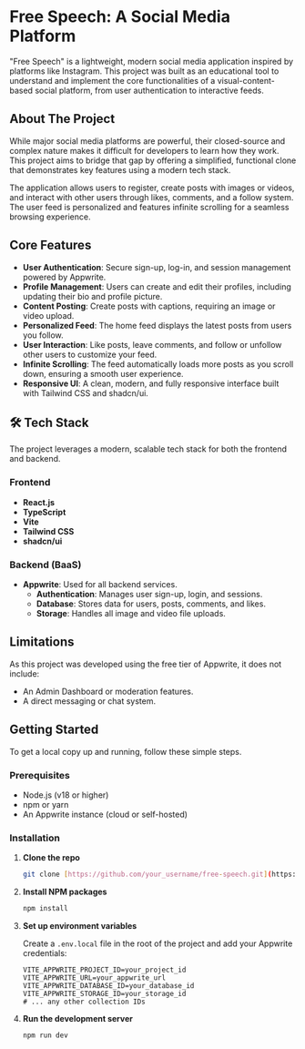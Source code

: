 # Free Speech: A Social Media Platform 

"Free Speech" is a lightweight, modern social media application inspired by platforms like Instagram. This project was built as an educational tool to understand and implement the core functionalities of a visual-content-based social platform, from user authentication to interactive feeds.

##  About The Project

While major social media platforms are powerful, their closed-source and complex nature makes it difficult for developers to learn how they work. This project aims to bridge that gap by offering a simplified, functional clone that demonstrates key features using a modern tech stack.

The application allows users to register, create posts with images or videos, and interact with other users through likes, comments, and a follow system. The user feed is personalized and features infinite scrolling for a seamless browsing experience.

## Core Features

* **User Authentication**: Secure sign-up, log-in, and session management powered by Appwrite.
* **Profile Management**: Users can create and edit their profiles, including updating their bio and profile picture.
* **Content Posting**: Create posts with captions, requiring an image or video upload.
* **Personalized Feed**: The home feed displays the latest posts from users you follow.
* **User Interaction**: Like posts, leave comments, and follow or unfollow other users to customize your feed.
* **Infinite Scrolling**: The feed automatically loads more posts as you scroll down, ensuring a smooth user experience.
* **Responsive UI**: A clean, modern, and fully responsive interface built with Tailwind CSS and shadcn/ui.

## 🛠️ Tech Stack

The project leverages a modern, scalable tech stack for both the frontend and backend.

### Frontend
* **React.js** 
* **TypeScript** 
* **Vite** 
* **Tailwind CSS** 
* **shadcn/ui** 

### Backend (BaaS)
* **Appwrite**: Used for all backend services.
    * **Authentication**: Manages user sign-up, login, and sessions.
    * **Database**: Stores data for users, posts, comments, and likes.
    * **Storage**: Handles all image and video file uploads.

## Limitations

As this project was developed using the free tier of Appwrite, it does not include:
* An Admin Dashboard or moderation features.
* A direct messaging or chat system.

##  Getting Started

To get a local copy up and running, follow these simple steps.

### Prerequisites

* Node.js (v18 or higher)
* npm or yarn
* An Appwrite instance (cloud or self-hosted)

### Installation

1.  **Clone the repo**
    ```sh
    git clone [https://github.com/your_username/free-speech.git](https://github.com/your_username/free-speech.git)
    ```
2.  **Install NPM packages**
    ```sh
    npm install
    ```
3.  **Set up environment variables**

    Create a `.env.local` file in the root of the project and add your Appwrite credentials:

    ```
    VITE_APPWRITE_PROJECT_ID=your_project_id
    VITE_APPWRITE_URL=your_appwrite_url
    VITE_APPWRITE_DATABASE_ID=your_database_id
    VITE_APPWRITE_STORAGE_ID=your_storage_id
    # ... any other collection IDs
    ```

4.  **Run the development server**
    ```sh
    npm run dev
    ```